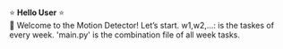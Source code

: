 :star: **Hello User** :star: <br/>
:red_circle: Welcome to the Motion Detector! Let’s start.
w1,w2,...: is the taskes of every week.
'main.py' is the combination file of all week tasks.
